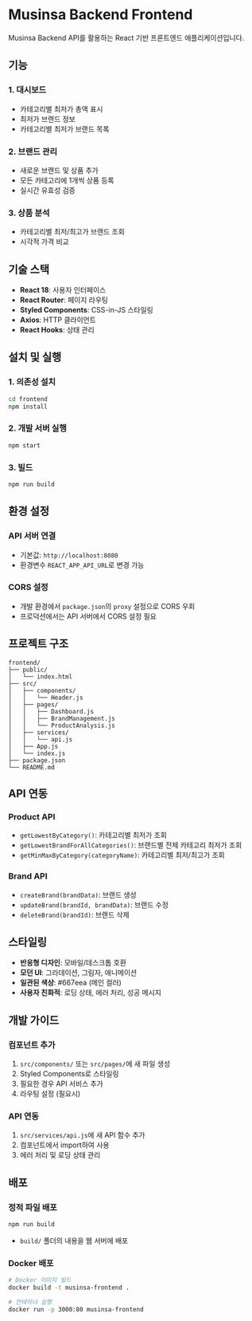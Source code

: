 # Musinsa Backend Frontend

Musinsa Backend API를 활용하는 React 기반 프론트엔드 애플리케이션입니다.

## 기능

### 1. 대시보드
- 카테고리별 최저가 총액 표시
- 최저가 브랜드 정보
- 카테고리별 최저가 브랜드 목록

### 2. 브랜드 관리
- 새로운 브랜드 및 상품 추가
- 모든 카테고리에 1개씩 상품 등록
- 실시간 유효성 검증

### 3. 상품 분석
- 카테고리별 최저/최고가 브랜드 조회
- 시각적 가격 비교

## 기술 스택

- **React 18**: 사용자 인터페이스
- **React Router**: 페이지 라우팅
- **Styled Components**: CSS-in-JS 스타일링
- **Axios**: HTTP 클라이언트
- **React Hooks**: 상태 관리

## 설치 및 실행

### 1. 의존성 설치
```bash
cd frontend
npm install
```

### 2. 개발 서버 실행
```bash
npm start
```

### 3. 빌드
```bash
npm run build
```

## 환경 설정

### API 서버 연결
- 기본값: `http://localhost:8080`
- 환경변수 `REACT_APP_API_URL`로 변경 가능

### CORS 설정
- 개발 환경에서 `package.json`의 `proxy` 설정으로 CORS 우회
- 프로덕션에서는 API 서버에서 CORS 설정 필요

## 프로젝트 구조

```
frontend/
├── public/
│   └── index.html
├── src/
│   ├── components/
│   │   └── Header.js
│   ├── pages/
│   │   ├── Dashboard.js
│   │   ├── BrandManagement.js
│   │   └── ProductAnalysis.js
│   ├── services/
│   │   └── api.js
│   ├── App.js
│   └── index.js
├── package.json
└── README.md
```

## API 연동

### Product API
- `getLowestByCategory()`: 카테고리별 최저가 조회
- `getLowestBrandForAllCategories()`: 브랜드별 전체 카테고리 최저가 조회
- `getMinMaxByCategory(categoryName)`: 카테고리별 최저/최고가 조회

### Brand API
- `createBrand(brandData)`: 브랜드 생성
- `updateBrand(brandId, brandData)`: 브랜드 수정
- `deleteBrand(brandId)`: 브랜드 삭제

## 스타일링

- **반응형 디자인**: 모바일/데스크톱 호환
- **모던 UI**: 그라데이션, 그림자, 애니메이션
- **일관된 색상**: #667eea (메인 컬러)
- **사용자 친화적**: 로딩 상태, 에러 처리, 성공 메시지

## 개발 가이드

### 컴포넌트 추가
1. `src/components/` 또는 `src/pages/`에 새 파일 생성
2. Styled Components로 스타일링
3. 필요한 경우 API 서비스 추가
4. 라우팅 설정 (필요시)

### API 연동
1. `src/services/api.js`에 새 API 함수 추가
2. 컴포넌트에서 import하여 사용
3. 에러 처리 및 로딩 상태 관리

## 배포

### 정적 파일 배포
```bash
npm run build
```
- `build/` 폴더의 내용을 웹 서버에 배포

### Docker 배포
```bash
# Docker 이미지 빌드
docker build -t musinsa-frontend .

# 컨테이너 실행
docker run -p 3000:80 musinsa-frontend
``` 